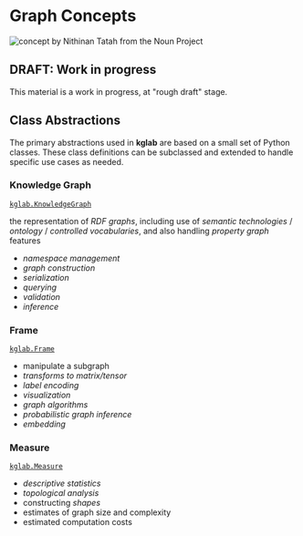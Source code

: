 # Graph Concepts

<img src="../assets/nouns/concepts.png" alt="concept by Nithinan Tatah from the Noun Project" />

## DRAFT: Work in progress

This material is a work in progress, at "rough draft" stage.


## Class Abstractions

The primary abstractions used in **kglab** are based on a small set of
Python classes.
These class definitions can be subclassed and extended to handle
specific use cases as needed.


### Knowledge Graph

[`kglab.KnowledgeGraph`](../ref/#knowledgegraph-class)

the representation of *RDF graphs*,
including use of *semantic technologies* / *ontology* / *controlled vocabularies*,
and also handling *property graph* features

  * *namespace management*
  * *graph construction*
  * *serialization*
  * *querying*
  * *validation*
  * *inference*


### Frame

[`kglab.Frame`](../ref/#frame-class)

  * manipulate a subgraph
  * *transforms to matrix/tensor*
  * *label encoding*
  * *visualization*
  * *graph algorithms*
  * *probabilistic graph inference*
  * *embedding*


### Measure

[`kglab.Measure`](../ref/#measure-class)

  * *descriptive statistics*
  * *topological analysis*
  * constructing *shapes*
  * estimates of graph size and complexity
  * estimated computation costs
